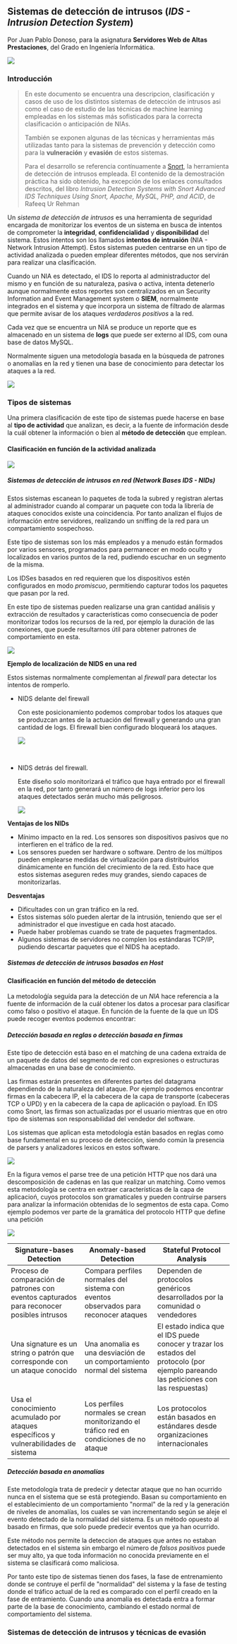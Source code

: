 ## Sistemas de detección de intrusos (*IDS - Intrusion Detection System*)

Por Juan Pablo Donoso, para la asignatura **Servidores Web de Altas Prestaciones**, del Grado en Ingeniería Informática. 

![](img/falla_algo.png)

### Introducción

> En este documento se encuentra una descripcion, clasificación y casos de uso de los distintos sistemas de detección de intrusos asi como el caso de estudio de las técnicas de machine learning empleadas  en los sistemas más sofisticados para la correcta clasificación o anticipación de NIAs. 
>
> También se exponen algunas de las técnicas y herramientas más utilizadas tanto para la sistemas de prevención y detección como para la **vulneración** y **evasión** de estos sistemas. 
>
> Para el desarrollo se referencia contínuamente a [Snort](http://www.snort.org), la herramienta de detección de intrusos empleada. El contenido de la demostración práctica ha sido obtenido, ha excepción de los enlaces consultados descritos, del libro *Intrusion Detection Systems with Snort Advanced IDS Techniques Using Snort, Apache, MySQL, PHP, and ACID*, de  Rafeeq Ur Rehman 



Un *sistema de detección de intrusos* es una herramienta de seguridad encargada de monitorizar los eventos de un sistema en busca de intentos de comprometer la **integridad**, **confidencialidad** y **disponibilidad** del sistema. Estos intentos son los llamados **intentos de intrusión** (NIA - Network Intrusion Attempt). Estos  sistemas pueden centrarse en un tipo de actividad analizada o pueden emplear diferentes métodos, que nos servirán para realizar una clasificación. 

Cuando un NIA es detectado, el IDS lo reporta al administraductor del mismo y en función de su naturaleza, pasiva o activa, intenta detenerlo aunque normalmente estos reportes son centralizados en un Security Information and Event Management system o **SIEM**, normalmente integrados en el sistema y que incorpora un sistema de filtrado de alarmas que permite avisar de los ataques *verdaderos positivos* a la red.

Cada vez que se encuentra un NIA se produce un reporte que es almacenado en un sistema de **logs** que puede ser externo al IDS, com ouna base de datos MySQL. 

Normalmente siguen una metodología basada en la búsqueda de patrones o anomalías en la red y tienen una base de conocimiento para detectar los ataques a la red.

![](img/differents_attacks.png)





### Tipos de sistemas

Una primera clasificación de este tipo de sistemas puede hacerse en base al **tipo de actividad** que analizan, es decir, a la fuente de información desde la cuál obtener la información o bien al **método de detección** que emplean. 

#### Clasificación en función de la actividad analizada 

![](img/tipos_ids.png)

##### Sistemas de detección de intrusos en red (Network Bases IDS - NIDs)

Estos sistemas escanean lo paquetes de toda la subred y registran alertas al administrador cuando al comparar un paquete con toda la librería de ataques conocidos existe una coincidencia. Por tanto analizan el flujos de información entre servidores, realizando un sniffing de la red para un compartamiento sospechoso. 

Este tipo de sistemas son los más empleados y a menudo están formados por varios sensores, programados para permanecer en modo oculto y localizados en varios puntos de la red, pudiendo escuchar en un segmento de la misma. 

Los IDSes basados en red requieren que los dispositivos estén configurados en modo *promiscuo*, permitiendo capturar todos los paquetes que pasan por la red. 

En este tipo de sistemas pueden realizarse una gran cantidad análisis y extracción de resultados y características como consecuencia de poder monitorizar todos los recursos de la red, por ejemplo la duración de las conexiones, que puede resultarnos útil para obtener patrones de comportamiento en esta. 

![](img/duracion_conexiones.png)



**Ejemplo de localización de NIDS en una red**

Estos sistemas normalmente complementan al *firewall* para detectar los intentos de romperlo.

- NIDS delante del firewall

  Con este posicionamiento podemos comprobar todos los ataques que se produzcan antes de la actuación del firewall y generando una gran cantidad de logs. El firewall bien configurado bloqueará los ataques. 

  ![](img/nids_delante_firewall.png)

  ​

- NIDS detrás del firewall.

  Este diseño solo monitorizará el tráfico que haya entrado por el firewall en la red, por tanto generará un número de logs inferior pero los ataques detectados serán mucho más peligrosos. 

  ![](img/nids_detras_firewall.png) 



**Ventajas de los NIDs**

- Mínimo impacto en la red. Los sensores son dispositivos pasivos que no interfieren en el tráfico de la red. 
- Los sensores pueden ser hardware o software. Dentro de los múltipos pueden emplearse medidas de virtualización para distribuirlos dinámicamente en función del crecimiento de la red. Esto hace que estos sistemas aseguren redes muy grandes, siendo capaces de monitorizarlas. 

**Desventajas**

- Dificultades con un gran tráfico en la red. 
- Estos sistemas sólo pueden alertar de la intrusión, teniendo que ser el administrador el que investigue en cada host atacado. 
- Puede haber problemas cuando se trate de paquetes fragmentados. 
- Algunos sistemas de servidores no complen los estándaras TCP/IP, pudiendo descartar paquetes que el NIDS ha aceptado. 



##### Sistemas de detección de intrusos basados en Host

#### Clasificación en función del método de detección 

La metodoloǵía seguída para la detección de un *NIA* hace referencia a la fuente de información de la cuál obtener los datos a procesar para clasificar como falso o positivo el ataque. En función de la fuente de la que un IDS puede recoger eventos podemos encontrar:

##### Detección basada en reglas o detección basada en firmas

Este tipo de detección está baso en el matching de una cadena extraída de un paquete de datos del segmento de red  con expresiones o estructuras almacenadas  en una base de conocimiento. 

Las firmas estarán presentes en diferentes partes del datagrama dependiendo de la naturaleza del ataque. Por ejemplo podemos encontrar firmas en la cabecera IP, el la cabecera de la capa de transporte (cabeceras TCP o UPD) y en la cabecera de la capa de aplicación o payload. En IDS como Snort, las firmas son actualizadas por el usuario mientras que en otro tipo de sistemas son responsabilidad del vendedor del software. 

Los sistemas que aplican esta metodología están basados en reglas como base fundamental en su proceso de detección, siendo común la presencia de parsers y analizadores lexicos en estos software. 



![](slides/img/parser_tree.png)



En la figura vemos el parse tree de una petición HTTP que nos dará una descomposición de cadenas en las que realizar un matching. Como vemos esta metodología se centra en extraer características de la capa de aplicacioń, cuyos protocolos son gramaticales y pueden contruirse parsers para analizar la información obtenidas de lo segmentos de esta capa. Como ejemplo podemos ver parte de la gramática del protocolo HTTP que define  una petición 

![](slides/img/http_request.png)



| Signature-bases Detection                | Anomaly-based Detection                  | Stateful Protocol Analysis               |
| ---------------------------------------- | ---------------------------------------- | ---------------------------------------- |
| Proceso de comparación de patrones con eventos capturados para reconocer posibles intrusos | Compara perfiles normales del sistema con eventos observados para reconocer ataques | Dependen de protocolos genéricos desarrollados por la comunidad o vendedores |
| Una signature es un string o patrón que corresponde con un ataque conocido | Una anomalia es una desviación de un comportamiento normal del sistema | El estado indica que el IDS puede conocer y trazar los estados del protocolo (por ejemplo pareando las peticiones con las respuestas) |
| Usa el conocimiento acumulado por ataques específicos y vulnerabilidades de sistema | Los perfiles normales se crean monitorizando el tráfico red en condiciones de no ataque | Los protocolos están basados en estándares desde organizaciones internacionales |



##### Detección basada en anomalías

Este metodología trata de predecir y detectar ataque que no han ocurrido nunca en el sistema que se está protegiendo. Basan su comportamiento en el establecimiento de un comportamiento "normal" de la red y la generación de niveles de anomalías, los cuales se van incrementando según se aleje el evento detectado de la normalidad del sistema. Es un método opuesto al basado en firmas, que solo puede predecir eventos que ya han ocurrido. 

Este método nos permite la deteccion de ataques que antes no estaban detectados en el sistema sin embargo el número de *falsos positivos*  puede ser muy alto, ya que toda información no conocida previamente en el sistema se clasificará como maliciosa. 

Por tanto este tipo de sistemas tienen dos fases, la fase de entrenamiento donde se contruye el perfil de "normalidad" del sistema y la fase de testing donde el tráfico actual de la red es comparado con el perfil creado en la fase de entramiento.  Cuando una anomalía es detectada entra a formar parte de la base de conocimiento, cambiando el estado normal de comportamiento del sistema. 



### Sistemas de detección de intrusos y técnicas de evasión 







